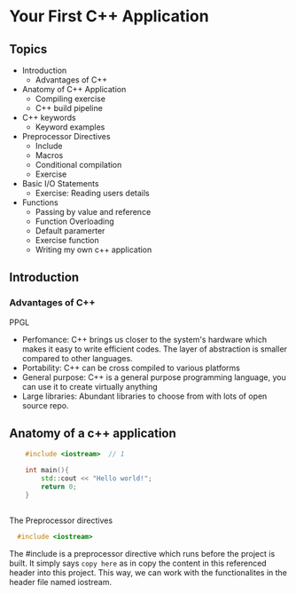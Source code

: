# Your First C++ Application

## Topics

- Introduction
  - Advantages of C++
- Anatomy of C++ Application
  - Compiling exercise
  - C++ build pipeline
- C++ keywords
  - Keyword examples
- Preprocessor Directives
  - Include
  - Macros
  - Conditional compilation
  - Exercise
- Basic I/O Statements
  - Exercise: Reading users details
- Functions
  - Passing by value and reference
  - Function Overloading
  - Default paramerter
  - Exercise function
  - Writing my own c++ application



## Introduction

### Advantages of C++

PPGL

- Perfomance: C++ brings us closer to the system's hardware which makes it easy to write efficient codes. The layer of abstraction is smaller compared to other languages.
- Portability: C++ can be cross compiled to various platforms
- General purpose: C++ is a general purpose programming language, you can use it to create virtually anything
- Large libraries: Abundant libraries to choose from with lots of open source repo.



## Anatomy of a c++ application

```c++
    #include <iostream>  // 1
  
    int main(){
        std::cout << "Hello world!";
        return 0;
    }   
    
```

The Preprocessor directives

```c++
  #include <iostream>
```

  The #include is a preprocessor directive which runs before the project is built. It simply says `copy here` as in copy the content in this referenced header into this project. This way, we can work with the functionalites in the header file named iostream.



